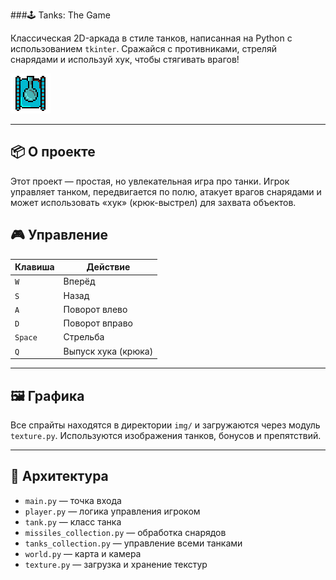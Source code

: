 ###🕹️ Tanks: The Game

Классическая 2D-аркада в стиле танков, написанная на Python с использованием `tkinter`. Сражайся с противниками, стреляй снарядами и используй хук, чтобы стягивать врагов!

![tanks\_game\_banner](img/tank_up.png) <!-- Замените на скриншот игры, если он у вас есть -->

---

## 📦 О проекте

Этот проект — простая, но увлекательная игра про танки. Игрок управляет танком, передвигается по полю, атакует врагов снарядами и может использовать «хук» (крюк-выстрел) для захвата объектов.

## 🎮 Управление

| Клавиша | Действие            |
| ------- | ------------------- |
| `W`     | Вперёд              |
| `S`     | Назад               |
| `A`     | Поворот влево       |
| `D`     | Поворот вправо      |
| `Space` | Стрельба            |
| `Q`     | Выпуск хука (крюка) |

---

## 🖼️ Графика

Все спрайты находятся в директории `img/` и загружаются через модуль `texture.py`. Используются изображения танков, бонусов и препятствий.

---

## 🧠 Архитектура

* `main.py` — точка входа
* `player.py` — логика управления игроком
* `tank.py` — класс танка
* `missiles_collection.py` — обработка снарядов
* `tanks_collection.py` — управление всеми танками
* `world.py` — карта и камера
* `texture.py` — загрузка и хранение текстур





 
